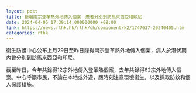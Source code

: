 ```yaml
---
layout: post
title: 新增兩宗登革熱外地傳入個案　患者分別到訪馬來西亞和印尼
date: 2024-04-05 17:39:14.000000000 +08:00
link: https://news.rthk.hk/rthk/ch/component/k2/1747637-20240405.htm
categories: rthk
---
```


衞生防護中心公布上月29日至昨日錄得兩宗登革熱外地傳入個案，病人於潛伏期內曾分別到訪馬來西亞和印尼。

截至昨日，今年共錄得12宗外地傳入登革熱個案，去年共錄得62宗外地傳入個案。中心呼籲市民，不論在本地或外遊，應時刻注意環境衞生，以及採取防蚊和個人保護措施。
